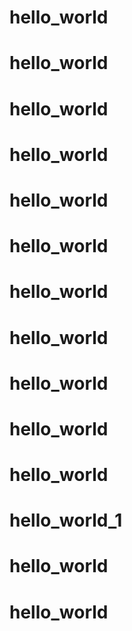 # hello_world
# hello_world
# hello_world
# hello_world
# hello_world
# hello_world
# hello_world
# hello_world
# hello_world
# hello_world
# hello_world
# hello_world_1
# hello_world
# hello_world
